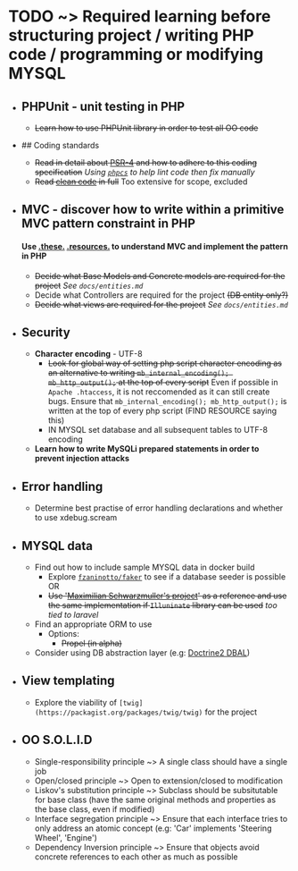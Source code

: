 # **TODO** ~> Required learning before structuring project / writing PHP code / programming or modifying MYSQL

* ## PHPUnit - unit testing in PHP
	* ~~Learn how to use PHPUnit library in order to test all OO code~~

* ## Coding standards
	* ~~Read in detail about [PSR-4](https://www.php-fig.org/psr/) and how to adhere to this coding specification~~ _Using [`phpcs`](https://packagist.org/packages/squizlabs/php_codesniffer) to help lint code then fix manually_
	* ~~Read [clean code](https://github.com/jupeter/clean-code-php) in full~~ Too extensive for scope, excluded

* ## MVC - discover how to write within a primitive MVC pattern constraint in PHP
	#### Use [.these.](https://code.tutsplus.com/tutorials/mvc-for-noobs--net-10488) [.resources.](https://www.sitepoint.com/the-mvc-pattern-and-php-1/) to understand MVC and implement the pattern in PHP

	* ~~Decide what Base Models and Concrete models are required for the project~~ _See `docs/entities.md`_
	* Decide what Controllers are required for the project ~~(DB entity only?)~~
	* ~~Decide what views are required for the project~~ _See `docs/entities.md`_

* ## Security
	*  **Character encoding** - UTF-8
		* ~~Look for global way of setting php script character encoding as an alternative to writing `mb_internal_encoding(); mb_http_output();` at the top of every script~~ Even if possible in `Apache .htaccess`, it is not reccomended as it can still create bugs. Ensure that `mb_internal_encoding(); mb_http_output();` is written at the top of every php script (FIND RESOURCE saying this)
		* IN MYSQL set database and all subsequent tables to UTF-8 encoding
	* **Learn how to write MySQLi prepared statements in order to prevent injection attacks**

* ## Error handling
	* Determine best practise of error handling declarations and whether to use xdebug.scream

* ## MYSQL data
	* Find out how to include sample MYSQL data in docker build
		* Explore [`fzaninotto/faker`](https://packagist.org/packages/fzaninotto/faker) to see if a database seeder is possible OR
		* ~~Use '[Maximilian Schwarzmuller's project](https://github.com/mschwarzmueller/laravel-shopping-cart-tutorial)' as a reference and use the same implementation if `Illuninate` library can be used~~ _too tied to laravel_
	* Find an appropriate ORM to use
		* Options:
			* ~~Propel (in alpha)~~
	* Consider using DB abstraction layer (e.g: [Doctrine2 DBAL](https://www.doctrine-project.org/projects/dbal.html))

* ## View templating
	* Explore the viability of `[twig](https://packagist.org/packages/twig/twig)` for the project

* ## OO S.O.L.I.D
	* Single-responsibility principle ~> A single class should have a single job
	* Open/closed principle ~> Open to extension/closed to modification
	* Liskov's substitution principle ~> Subclass should be subsitutable for base class (have the same original methods and properties as the base class, even if modified)
	* Interface segregation principle ~> Ensure that each interface tries to only address an atomic concept (e.g: 'Car' implements 'Steering Wheel', 'Engine')
	* Dependency Inversion principle ~> Ensure that objects avoid concrete references to each other as much as possible
